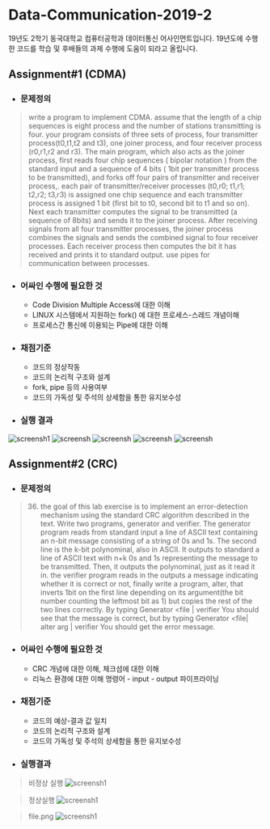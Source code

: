 # Data-Communication-2019-2
19년도 2학기 동국대학교 컴퓨터공학과 데이터통신 어사인먼트입니다.
19년도에 수행한 코드를 학습 및 후배들의 과제 수행에 도움이 되라고 올립니다.

## Assignment#1 (CDMA)
- ### 문제정의 
>write a program to implement CDMA. assume that the length of a chip sequences is eight process and the number of stations transmitting is four. your program consists of three sets of process, four transmitter process(t0,t1,t2 and t3), one joiner process, and four receiver process (r0,r1,r2 and r3). The main program, which also acts as the joiner process, first reads four chip sequences ( bipolar notation ) from the standard input and a sequence of 4 bits ( 1bit per transmitter process to be transmitted), and forks off four pairs of transmitter and receiver process,. each pair of transmitter/receiver processes (t0,r0; t1,r1; t2,r2; t3,r3) is assigned one chip sequence and each transmitter process is assigned 1 bit (first bit to t0, second bit to t1 and so on). Next each transmitter computes the signal to be transmitted (a sequence of 8bits) and sends it to the joiner process. After receiving signals from all four transmitter processes, the joiner process combines the signals and sends the combined signal to four receiver processes. Each receiver process then computes the bit it has received and prints it to standard output. use pipes for communication between processes.

- ### 어싸인 수행에 필요한 것
    - Code Division Multiple Access에 대한 이해
    - LINUX 시스템에서 지원하는 fork() 에 대한 프로세스-스레드 개념이해
    - 프로세스간 통신에 이용되는 Pipe에 대한 이해
- ### 채점기준 
    - 코드의 정상작동
    - 코드의 논리적 구조와 설계
    - fork, pipe 등의 사용여부
    - 코드의 가독성 및 주석의 상세함을 통한 유지보수성
- ### 실행 결과
![screensh1](/img/1.png)
![screensh](/img/2.png)
    ![screensh](/img/3.png)
    ![screensh](/img/4.png)
    ![screensh](/img/5.png)

## Assignment#2 (CRC)


- ### 문제정의
>36. the goal of this lab exercise is to implement an error-detection mechanism using the standard CRC algorithm described in the text. Write two programs, generator and verifier. The generator program reads from standard input a line of ASCII text containing an n-bit message consisting of a string of 0s and 1s. The second line is the k-bit polynominal, also in ASCII. It outputs to standard a line of ASCII text with n+k 0s and 1s representing the message to be transmitted. Then, it outputs the polynominal, just as it read it in. the verifier program reads in the outputs a message indicating whether it is correct or not, finally write a program, alter, that inverts 1bit on the first line depending on its argument(the bit number counting the leftmost bit as 1) but copies the rest of the two lines correctly.
By typing
	Generator <file | verifier
You should see that the message is correct, but by typing
	Generator <file| alter arg | verifier
You should get the error message.

- ### 어싸인 수행에 필요한 것
    - CRC 개념에 대한 이해, 체크섬에 대한 이해
    - 리눅스 환경에 대한 이해 명령어 - input - output 파이프라이닝

- ### 채점기준
    - 코드의 예상-결과 값 일치
    - 코드의 논리적 구조와 설계
    - 코드의 가독성 및 주석의 상세함을 통한 유지보수성
- ### 실행결과
>비정상 실행 
![screensh1](/img/6.png)

>정상실행
![screensh1](/img/7.png)

>file.png
![screensh1](/img/file.png)